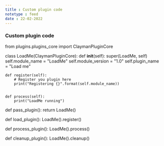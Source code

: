 ```yaml
---
title : Custom plugin code
notetype : feed
date : 22-02-2022
---
```

### Custom plugin code



from plugins.plugins_core import ClaymanPluginCore

class LoadMe(ClaymanPluginCore):
	def __init__(self):
        super(LoadMe, self)
        self.module_name = "LoadMe"
        self.module_version = "1.0"
        self.plugin_name = "Load me"

	def register(self):
        # Register you plugin here
        print("Registering {}".format(self.module_name))


    def process(self):
        print("LoadMe running")

def pass_plugin():
    return LoadMe()

def load_plugin():
    LoadMe().register()

def process_plugin():
    LoadMe().process()

def cleanup_plugin():
    LoadMe().cleanup()

